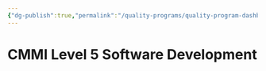 ```yaml
---
{"dg-publish":true,"permalink":"/quality-programs/quality-program-dashboard/","noteIcon":""}
---
```



# CMMI Level 5 Software Development
